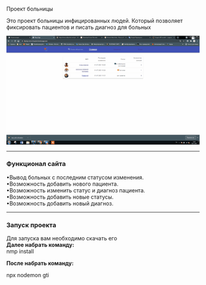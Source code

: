 Проект больницы

Это проект больницы инфицированных людей. Который позволяет фиксировать пациентов и писать диагноз для больных

![](https://github.com/adam-azhigov/BackendSolo/blob/main/%D0%93%D0%B8%D1%84%D0%BA%D0%B0%20%D1%81%D0%B0%D0%B9%D1%82%D0%B0.gif)    

---

### Функционал  сайта

  •Вывод больных с последним статусом изменения.  
  •Возможность  добавить нового пациента.  
  •Возможность изменить статус и диагноз пациента.  
  •Возможность добавить новые статусы.  
  •Возможность добавить новый диагноз.  

---

### Запуск проекта
Для запуска вам необходимо  скачать его   
**Далее набрать команду:**        
 nmp install       

**После набрать команду:**      

npx nodemon   gti   

